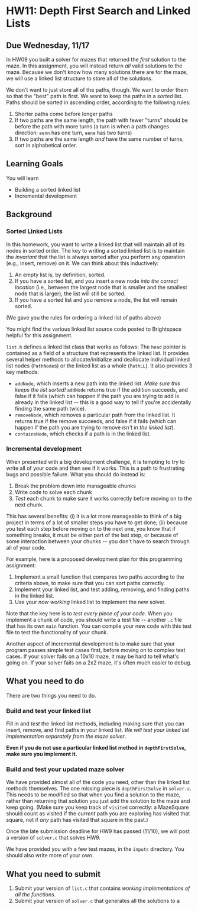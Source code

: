 # HW11: Depth First Search and Linked Lists
## Due Wednesday, 11/17

In
HW09
you built a solver for mazes that returned the *first* solution to the maze.
In this assignment, you will instead return *all* valid solutions to the maze.
Because we don't know how many solutions there are for the maze, we will use a
linked list structure to store all of the solutions.

We don't want to just store all of the paths, though. We want to order them so that the "best" path is first. We want to keep the paths in a *sorted* list. Paths should be sorted in ascending order, according to the following rules:

1. Shorter paths come before longer paths
2. If two paths are the same length, the path with fewer "turns" should be 
   before the path with more turns (a turn is when a path changes direction: 
   `eenn` has one turn, `eene` has two turns)
3. If two paths are the same length *and* have the same number of turns, sort 
   in alphabetical order.


## Learning Goals

You will learn 
* Building a sorted linked list
* Incremental development

## Background

### Sorted Linked Lists

In this homework, you want to write a linked list that will maintain
all of its nodes in sorted order. The key to writing a sorted linked list is
to maintain the *invariant* that the list is always sorted after you perform
any operation (e.g., insert, remove) on it. We can think about this inductively:

1. An empty list is, by definition, sorted.
2. If you have a sorted list, and you insert a new node *into the correct location* (i.e., between the largest node that is smaller and the smallest node that is larger), the list will still be sorted.
3. If you have a sorted list and you remove a node, the list will remain sorted.

(We gave you the rules for ordering a linked list of paths above)

You might find the various linked list source code posted to Brightspace helpful for this assignment.

`list.h` defines a linked list class that works as follows: The `head` pointer is contained as a field of a structure
that represents the linked list. It provides several helper methods to
allocate/initialize and deallocate individual linked list nodes (`PathNode`s)
or the linked list as a whole (`PathLL`). It also provides 3 key methods:

* `addNode`, which inserts a new path into the linked list. *Make sure this  keeps the list sorted!* `addNode` returns true if the addition succeeds, and false if it fails (which can happen if the path you are trying to add is already in the linked list -- this is a good way to tell if you're accidentally finding the same path twice).
* `removeNode`, which removes a particular path from the linked list. It returns true if the remove succeeds, and false if it fails (which can happen if the path you are trying to remove *isn't in the linked list*).
* `containsNode`, which checks if a path is in the linked list.

### Incremental development

When presented with a big development challenge, it is tempting to try to write all of your code and then see if it works. This is a path to frustrating bugs and possible failure. What you should do instead is:

1. Break the problem down into manageable chunks
2. Write code to solve each chunk
3. *Test* each chunk to make sure it works correctly before moving on to the next chunk.

This has several benefits: (i) it is a lot more manageable to think of a big
project in terms of a lot of smaller steps you have to get done; (ii) because
you test each step before moving on to the next one, you know that if
something breaks, it must be either part of the last step, or because of some
interaction between your chunks -- you don't have to search through all of
your code.

For example, here is a proposed development plan for this programming assignment:

1. Implement a small function that compares two paths according to the criteria above, to make sure that you can sort paths correctly.
2. Implement your linked list, and test adding, removing, and finding paths in the linked list.
3. Use your *now working* linked list to implement the new solver.

Note that the key here is to *test every piece of your code*.
When you implement a chunk of code, you should
write a test file -- another `.c` file that has its own `main` function. You
can compile your new code with this test file to test the functionality of
your chunk.

Another aspect of incremental development is to make sure that your program
passes simple test cases first, before moving on to complex test cases. If
your solver fails on a 10x10 maze, it may be hard to tell what's going on. If
your solver fails on a 2x2 maze, it's often much easier to debug.

## What you need to do

There are two things you need to do.

### Build and test your linked list

Fill in and *test* the linked list methods, including making sure that you can
insert, remove, and find paths in your linked list. *We will test your linked list implementation separately from the maze solver*. 

**Even if you do not use a
particular linked list method in `depthFirstSolve`, make sure you implement
it.**

### Build and test your updated maze solver

We have provided almost all of the code you need, other than the linked list
methods themselves. The one missing piece is `depthFirstSolve` in `solver.c`.
This needs to be modified so that when you find a solution to the maze, rather
than returning that solution you just add the solution to the maze and keep
going. (Make sure you keep track of `visited` correctly: a MazeSquare should
count as visited if the *current* path you are exploring has visited that
square, not if *any* path has visited that square in the past.)

Once the late submission deadline for HW9 has passed (11/10), we will post a version of
`solver.c` that solves HW9.

We have provided you with a few test mazes, in the `inputs` directory. You should also write more of your own.

## What you need to submit

1. Submit your version of `list.c` that contains *working implementations of all the functions*. 
2. Submit your version of `solver.c` that generates all the solutions to a 